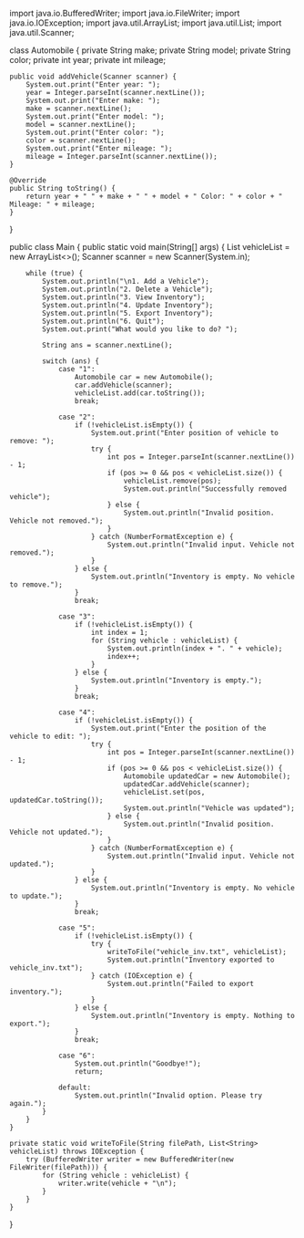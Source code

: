 import java.io.BufferedWriter;
import java.io.FileWriter;
import java.io.IOException;
import java.util.ArrayList;
import java.util.List;
import java.util.Scanner;

class Automobile {
    private String make;
    private String model;
    private String color;
    private int year;
    private int mileage;

    public void addVehicle(Scanner scanner) {
        System.out.print("Enter year: ");
        year = Integer.parseInt(scanner.nextLine());
        System.out.print("Enter make: ");
        make = scanner.nextLine();
        System.out.print("Enter model: ");
        model = scanner.nextLine();
        System.out.print("Enter color: ");
        color = scanner.nextLine();
        System.out.print("Enter mileage: ");
        mileage = Integer.parseInt(scanner.nextLine());
    }

    @Override
    public String toString() {
        return year + " " + make + " " + model + " Color: " + color + " Mileage: " + mileage;
    }
}

public class Main {
    public static void main(String[] args) {
        List<String> vehicleList = new ArrayList<>();
        Scanner scanner = new Scanner(System.in);

        while (true) {
            System.out.println("\n1. Add a Vehicle");
            System.out.println("2. Delete a Vehicle");
            System.out.println("3. View Inventory");
            System.out.println("4. Update Inventory");
            System.out.println("5. Export Inventory");
            System.out.println("6. Quit");
            System.out.print("What would you like to do? ");

            String ans = scanner.nextLine();

            switch (ans) {
                case "1":
                    Automobile car = new Automobile();
                    car.addVehicle(scanner);
                    vehicleList.add(car.toString());
                    break;

                case "2":
                    if (!vehicleList.isEmpty()) {
                        System.out.print("Enter position of vehicle to remove: ");
                        try {
                            int pos = Integer.parseInt(scanner.nextLine()) - 1;
                            if (pos >= 0 && pos < vehicleList.size()) {
                                vehicleList.remove(pos);
                                System.out.println("Successfully removed vehicle");
                            } else {
                                System.out.println("Invalid position. Vehicle not removed.");
                            }
                        } catch (NumberFormatException e) {
                            System.out.println("Invalid input. Vehicle not removed.");
                        }
                    } else {
                        System.out.println("Inventory is empty. No vehicle to remove.");
                    }
                    break;

                case "3":
                    if (!vehicleList.isEmpty()) {
                        int index = 1;
                        for (String vehicle : vehicleList) {
                            System.out.println(index + ". " + vehicle);
                            index++;
                        }
                    } else {
                        System.out.println("Inventory is empty.");
                    }
                    break;

                case "4":
                    if (!vehicleList.isEmpty()) {
                        System.out.print("Enter the position of the vehicle to edit: ");
                        try {
                            int pos = Integer.parseInt(scanner.nextLine()) - 1;
                            if (pos >= 0 && pos < vehicleList.size()) {
                                Automobile updatedCar = new Automobile();
                                updatedCar.addVehicle(scanner);
                                vehicleList.set(pos, updatedCar.toString());
                                System.out.println("Vehicle was updated");
                            } else {
                                System.out.println("Invalid position. Vehicle not updated.");
                            }
                        } catch (NumberFormatException e) {
                            System.out.println("Invalid input. Vehicle not updated.");
                        }
                    } else {
                        System.out.println("Inventory is empty. No vehicle to update.");
                    }
                    break;

                case "5":
                    if (!vehicleList.isEmpty()) {
                        try {
                            writeToFile("vehicle_inv.txt", vehicleList);
                            System.out.println("Inventory exported to vehicle_inv.txt");
                        } catch (IOException e) {
                            System.out.println("Failed to export inventory.");
                        }
                    } else {
                        System.out.println("Inventory is empty. Nothing to export.");
                    }
                    break;

                case "6":
                    System.out.println("Goodbye!");
                    return;

                default:
                    System.out.println("Invalid option. Please try again.");
            }
        }
    }

    private static void writeToFile(String filePath, List<String> vehicleList) throws IOException {
        try (BufferedWriter writer = new BufferedWriter(new FileWriter(filePath))) {
            for (String vehicle : vehicleList) {
                writer.write(vehicle + "\n");
            }
        }
    }
}
